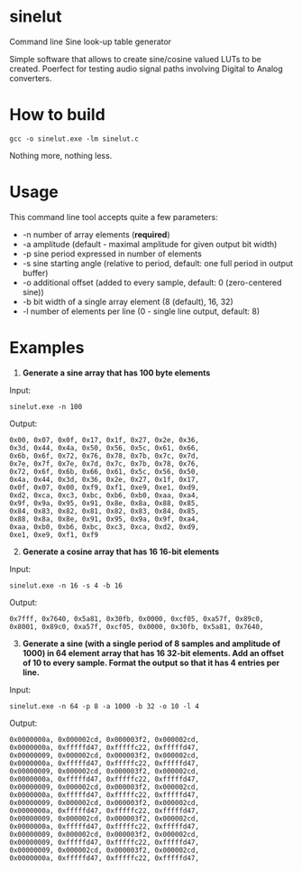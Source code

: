 # sinelut
Command line Sine look-up table generator

Simple software that allows to create sine/cosine valued LUTs to be created. Poerfect for testing audio signal paths involving Digital to Analog converters.

# How to build

`gcc -o sinelut.exe -lm sinelut.c`

Nothing more, nothing less.

# Usage

This command line tool accepts quite a few parameters:

-  -n             number of array elements (**required**)
-  -a             amplitude (default - maximal amplitude for given output bit width)
-  -p             sine period expressed in number of elements
-  -s             sine starting angle (relative to period, default: one full period in output buffer)
-  -o             additional offset (added to every sample, default: 0 (zero-centered sine))
-  -b             bit width of a single array element (8 (default), 16, 32)
-  -l             number of elements per line  (0 - single line output, default: 8)

# Examples

1. **Generate a sine array that has 100 byte elements**

Input:

`sinelut.exe -n 100`

Output:

``` 
0x00, 0x07, 0x0f, 0x17, 0x1f, 0x27, 0x2e, 0x36,
0x3d, 0x44, 0x4a, 0x50, 0x56, 0x5c, 0x61, 0x66,
0x6b, 0x6f, 0x72, 0x76, 0x78, 0x7b, 0x7c, 0x7d,
0x7e, 0x7f, 0x7e, 0x7d, 0x7c, 0x7b, 0x78, 0x76,
0x72, 0x6f, 0x6b, 0x66, 0x61, 0x5c, 0x56, 0x50,
0x4a, 0x44, 0x3d, 0x36, 0x2e, 0x27, 0x1f, 0x17,
0x0f, 0x07, 0x00, 0xf9, 0xf1, 0xe9, 0xe1, 0xd9,
0xd2, 0xca, 0xc3, 0xbc, 0xb6, 0xb0, 0xaa, 0xa4,
0x9f, 0x9a, 0x95, 0x91, 0x8e, 0x8a, 0x88, 0x85,
0x84, 0x83, 0x82, 0x81, 0x82, 0x83, 0x84, 0x85,
0x88, 0x8a, 0x8e, 0x91, 0x95, 0x9a, 0x9f, 0xa4,
0xaa, 0xb0, 0xb6, 0xbc, 0xc3, 0xca, 0xd2, 0xd9,
0xe1, 0xe9, 0xf1, 0xf9
```


2. **Generate a cosine array that has 16 16-bit elements**

Input:

`sinelut.exe -n 16 -s 4 -b 16`

Output:

```
0x7fff, 0x7640, 0x5a81, 0x30fb, 0x0000, 0xcf05, 0xa57f, 0x89c0,
0x8001, 0x89c0, 0xa57f, 0xcf05, 0x0000, 0x30fb, 0x5a81, 0x7640,
```

3. **Generate a sine (with a single period of 8 samples and amplitude of 1000) in 64 element array that has 16 32-bit elements. Add an offset of 10 to every sample. Format the output so that it has 4 entries per line.**


Input:

`sinelut.exe -n 64 -p 8 -a 1000 -b 32 -o 10 -l 4`

Output:

```
0x0000000a, 0x000002cd, 0x000003f2, 0x000002cd,
0x0000000a, 0xfffffd47, 0xfffffc22, 0xfffffd47,
0x00000009, 0x000002cd, 0x000003f2, 0x000002cd,
0x0000000a, 0xfffffd47, 0xfffffc22, 0xfffffd47,
0x00000009, 0x000002cd, 0x000003f2, 0x000002cd,
0x0000000a, 0xfffffd47, 0xfffffc22, 0xfffffd47,
0x00000009, 0x000002cd, 0x000003f2, 0x000002cd,
0x0000000a, 0xfffffd47, 0xfffffc22, 0xfffffd47,
0x00000009, 0x000002cd, 0x000003f2, 0x000002cd,
0x0000000a, 0xfffffd47, 0xfffffc22, 0xfffffd47,
0x00000009, 0x000002cd, 0x000003f2, 0x000002cd,
0x0000000a, 0xfffffd47, 0xfffffc22, 0xfffffd47,
0x00000009, 0x000002cd, 0x000003f2, 0x000002cd,
0x00000009, 0xfffffd47, 0xfffffc22, 0xfffffd47,
0x00000009, 0x000002cd, 0x000003f2, 0x000002cd,
0x0000000a, 0xfffffd47, 0xfffffc22, 0xfffffd47,
```

